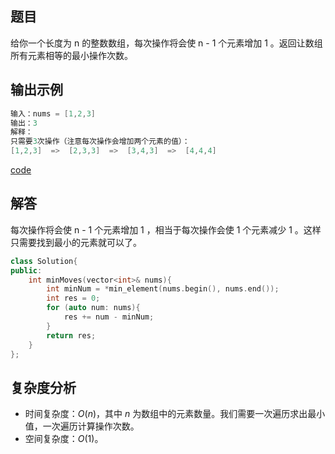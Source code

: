 ## 题目

给你一个长度为 n 的整数数组，每次操作将会使 n - 1 个元素增加 1 。返回让数组所有元素相等的最小操作次数。

## 输出示例

```cpp
输入：nums = [1,2,3]
输出：3
解释：
只需要3次操作（注意每次操作会增加两个元素的值）：
[1,2,3]  =>  [2,3,3]  =>  [3,4,3]  =>  [4,4,4]
```
[code](https://github.com/Songmg-Nwafu/Leetcode/blob/main/2021_Oct/Oct_20th_453.cpp)
## 解答

每次操作将会使 n - 1 个元素增加 1 ，相当于每次操作会使  1  个元素减少 1 。这样只需要找到最小的元素就可以了。

```cpp
class Solution{
public:
    int minMoves(vector<int>& nums){
        int minNum = *min_element(nums.begin(), nums.end());
        int res = 0;
        for (auto num: nums){
            res += num - minNum;
        }
        return res;
    }
};
```

## 复杂度分析

- 时间复杂度：*O*(*n*)，其中 *n* 为数组中的元素数量。我们需要一次遍历求出最小值，一次遍历计算操作次数。
- 空间复杂度：*O*(1)。